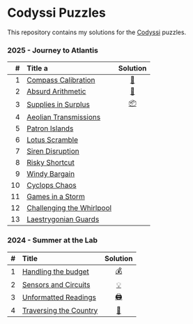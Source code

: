 # Codyssi Puzzles

This repository contains my solutions for the [Codyssi](https://www.codyssi.com/home_page) puzzles.

### 2025 - Journey to Atlantis
| # | Title                                                                       a | Solution                                                                                        |
|--:|:----------------------------------------------------------------------------|:----------------------------------------------------------------------------------------------: |
| 1 | [Compass Calibration          ](https://www.codyssi.com/view_problem_5?)    | [🧭](https://github.com/baptistecottier/other_puzzles/blob/main/puzzles/codyssi/events/year_2025/day_01/solver_01.py) | 
| 2 | [Absurd Arithmetic            ](https://www.codyssi.com/view_problem_6?)    | [🧮](https://github.com/baptistecottier/other_puzzles/blob/main/puzzles/codyssi/events/year_2025/day_02/solver_02.py) | 
| 3 | [Supplies in Surplus          ](https://www.codyssi.com/view_problem_7?)    | [📦](https://github.com/baptistecottier/other_puzzles/blob/main/puzzles/codyssi/events/year_2025/day_02/solver_02.py) | 
| 4 | [Aeolian Transmissions        ](https://www.codyssi.com/view_problem_8?)
| 5 | [Patron Islands               ](https://www.codyssi.com/view_problem_9?)
| 6 | [Lotus Scramble               ](https://www.codyssi.com/view_problem_10?)
| 7 | [Siren Disruption             ](https://www.codyssi.com/view_problem_11?)
| 8 | [Risky Shortcut               ](https://www.codyssi.com/view_problem_12?)
| 9 | [Windy Bargain                ](https://www.codyssi.com/view_problem_13?)
| 10 | [Cyclops Chaos               ](https://www.codyssi.com/view_problem_14?)
| 11 | [Games in a Storm            ](https://www.codyssi.com/view_problem_15?)
| 12 | [Challenging the Whirlpool   ](https://www.codyssi.com/view_problem_16?)
| 13 | [Laestrygonian Guards        ](https://www.codyssi.com/view_problem_17?)


### 2024 - Summer at the Lab
| # | Title                                                                   | Solution                                                                                                              |
|--:|:------------------------------------------------------------------------|:----------------------------------------------------------------------------------------------:                       |
| 1 | [Handling the budget      ](https://www.codyssi.com/view_problem_1?)    | [💰](https://github.com/baptistecottier/other_puzzles/blob/main/puzzles/codyssi/events/year_2024/day_01/solver_01.py) |
| 2 | [Sensors and Circuits     ](https://www.codyssi.com/view_problem_2?)    | [💡](https://github.com/baptistecottier/other_puzzles/blob/main/puzzles/codyssi/events/year_2024/day_02/solver_02.py) |
| 3 | [Unformatted Readings     ](https://www.codyssi.com/view_problem_3?)    | [🖨️](https://github.com/baptistecottier/other_puzzles/blob/main/puzzles/codyssi/events/year_2024/day_03/solver_03.py) |
| 4 | [Traversing the Country   ](https://www.codyssi.com/view_problem_4?)    | [🎒](https://github.com/baptistecottier/other_puzzles/blob/main/puzzles/codyssi/events/year_2024/day_04/solver_04.py) |
